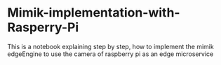 # Mimik-implementation-with-Rasperry-Pi
This is a notebook explaining step by step, how to implement the mimik edgeEngine to use the camera of raspberry pi as an edge microservice
